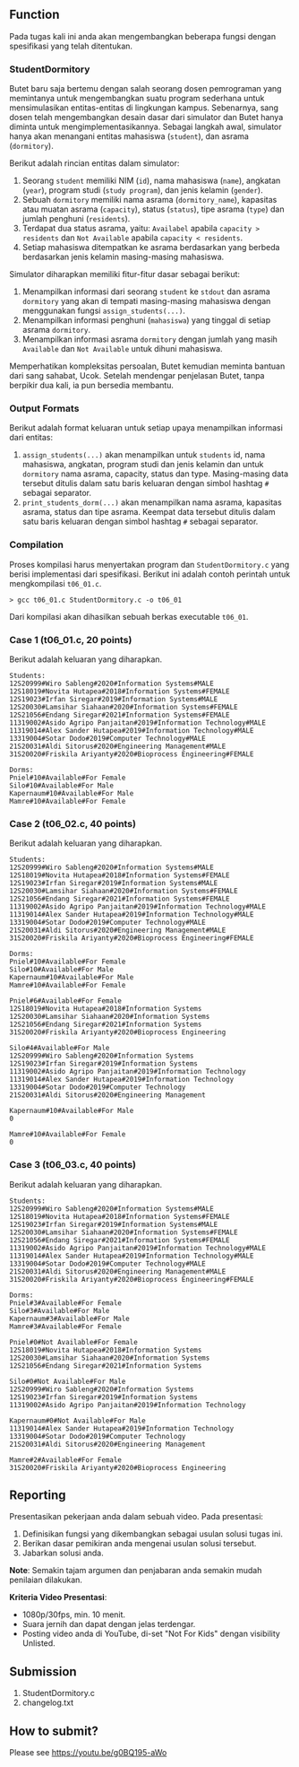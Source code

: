 ## Function
Pada tugas kali ini anda akan mengembangkan beberapa fungsi dengan spesifikasi yang telah ditentukan.

### StudentDormitory
Butet baru saja bertemu dengan salah seorang dosen pemrograman yang memintanya untuk mengembangkan suatu program sederhana untuk mensimulasikan entitas-entitas di lingkungan kampus. Sebenarnya, sang dosen telah mengembangkan desain dasar dari simulator dan Butet hanya diminta untuk mengimplementasikannya. Sebagai langkah awal, simulator hanya akan menangani entitas mahasiswa (```student```), dan asrama (```dormitory```).

Berikut adalah rincian entitas dalam simulator:
1. Seorang ```student``` memiliki NIM (```id```), nama mahasiswa (```name```), angkatan (```year```),  program studi (```study program```), dan jenis kelamin (```gender```).
2. Sebuah ```dormitory``` memiliki nama asrama (```dormitory_name```), kapasitas atau muatan asrama (```capacity```), status (```status```), tipe asrama (```type```) dan jumlah penghuni (```residents```).
3. Terdapat dua status asrama, yaitu: ```Availabel``` apabila ```capacity > residents``` dan ```Not Available``` apabila ```capacity < residents```.
4. Setiap mahasiswa ditempatkan ke asrama berdasarkan yang berbeda berdasarkan jenis kelamin masing-masing mahasiswa. 

Simulator diharapkan memiliki fitur-fitur dasar sebagai berikut:
1. Menampilkan informasi dari seorang ```student``` ke ```stdout``` dan asrama ```dormitory``` yang akan di tempati masing-masing mahasiswa dengan menggunakan fungsi ```assign_students(...)```.
2. Menampilkan informasi penghuni (```mahasiswa```) yang tinggal di setiap asrama ```dormitory```. 
3. Menampilkan informasi  asrama ```dormitory``` dengan jumlah yang masih ```Available``` dan ```Not Available``` untuk dihuni mahasiswa.

Memperhatikan kompleksitas persoalan, Butet kemudian meminta bantuan dari sang sahabat, Ucok. Setelah mendengar penjelasan Butet, tanpa berpikir dua kali, ia pun bersedia membantu.

### Output Formats
Berikut adalah format keluaran untuk setiap upaya menampilkan informasi dari entitas:
1. ```assign_students(...)``` akan menampilkan untuk ```students``` id, nama mahasiswa, angkatan, program studi dan jenis kelamin dan untuk ```dormitory``` nama asrama, capacity, status dan type. Masing-masing data tersebut ditulis dalam satu baris keluaran dengan simbol hashtag ```#``` sebagai separator.
2. ```print_students_dorm(...)``` akan menampilkan nama asrama, kapasitas asrama, status dan tipe asrama. Keempat data tersebut ditulis dalam satu baris keluaran dengan simbol hashtag ```#``` sebagai separator.


### Compilation
Proses kompilasi harus menyertakan program dan ```StudentDormitory.c``` yang berisi implementasi dari spesifikasi. Berikut ini adalah contoh perintah untuk mengkompilasi ```t06_01.c```.
```
> gcc t06_01.c StudentDormitory.c -o t06_01
```
Dari kompilasi akan dihasilkan sebuah berkas executable ```t06_01```.

### Case 1 (t06_01.c, 20 points)
Berikut adalah keluaran yang diharapkan.
```
Students:
12S20999#Wiro Sableng#2020#Information Systems#MALE
12S18019#Novita Hutapea#2018#Information Systems#FEMALE
12S19023#Irfan Siregar#2019#Information Systems#MALE
12S20030#Lamsihar Siahaan#2020#Information Systems#FEMALE
12S21056#Endang Siregar#2021#Information Systems#FEMALE
11319002#Asido Agripo Panjaitan#2019#Information Technology#MALE
11319014#Alex Sander Hutapea#2019#Information Technology#MALE
13319004#Sotar Dodo#2019#Computer Technology#MALE
21S20031#Aldi Sitorus#2020#Engineering Management#MALE
31S20020#Friskila Ariyanty#2020#Bioprocess Engineering#FEMALE

Dorms:
Pniel#10#Available#For Female
Silo#10#Available#For Male
Kapernaum#10#Available#For Male            
Mamre#10#Available#For Female

```
### Case 2 (t06_02.c, 40 points)
Berikut adalah keluaran yang diharapkan.
```
Students:
12S20999#Wiro Sableng#2020#Information Systems#MALE
12S18019#Novita Hutapea#2018#Information Systems#FEMALE
12S19023#Irfan Siregar#2019#Information Systems#MALE
12S20030#Lamsihar Siahaan#2020#Information Systems#FEMALE
12S21056#Endang Siregar#2021#Information Systems#FEMALE
11319002#Asido Agripo Panjaitan#2019#Information Technology#MALE
11319014#Alex Sander Hutapea#2019#Information Technology#MALE
13319004#Sotar Dodo#2019#Computer Technology#MALE
21S20031#Aldi Sitorus#2020#Engineering Management#MALE
31S20020#Friskila Ariyanty#2020#Bioprocess Engineering#FEMALE

Dorms:
Pniel#10#Available#For Female
Silo#10#Available#For Male
Kapernaum#10#Available#For Male
Mamre#10#Available#For Female

Pniel#6#Available#For Female
12S18019#Novita Hutapea#2018#Information Systems
12S20030#Lamsihar Siahaan#2020#Information Systems
12S21056#Endang Siregar#2021#Information Systems
31S20020#Friskila Ariyanty#2020#Bioprocess Engineering

Silo#4#Available#For Male
12S20999#Wiro Sableng#2020#Information Systems
12S19023#Irfan Siregar#2019#Information Systems
11319002#Asido Agripo Panjaitan#2019#Information Technology
11319014#Alex Sander Hutapea#2019#Information Technology
13319004#Sotar Dodo#2019#Computer Technology
21S20031#Aldi Sitorus#2020#Engineering Management

Kapernaum#10#Available#For Male
0

Mamre#10#Available#For Female
0

```
### Case 3 (t06_03.c, 40 points)
Berikut adalah keluaran yang diharapkan.
```
Students:
12S20999#Wiro Sableng#2020#Information Systems#MALE
12S18019#Novita Hutapea#2018#Information Systems#FEMALE
12S19023#Irfan Siregar#2019#Information Systems#MALE
12S20030#Lamsihar Siahaan#2020#Information Systems#FEMALE
12S21056#Endang Siregar#2021#Information Systems#FEMALE
11319002#Asido Agripo Panjaitan#2019#Information Technology#MALE
11319014#Alex Sander Hutapea#2019#Information Technology#MALE
13319004#Sotar Dodo#2019#Computer Technology#MALE
21S20031#Aldi Sitorus#2020#Engineering Management#MALE
31S20020#Friskila Ariyanty#2020#Bioprocess Engineering#FEMALE

Dorms:
Pniel#3#Available#For Female
Silo#3#Available#For Male
Kapernaum#3#Available#For Male
Mamre#3#Available#For Female

Pniel#0#Not Available#For Female
12S18019#Novita Hutapea#2018#Information Systems
12S20030#Lamsihar Siahaan#2020#Information Systems
12S21056#Endang Siregar#2021#Information Systems

Silo#0#Not Available#For Male
12S20999#Wiro Sableng#2020#Information Systems
12S19023#Irfan Siregar#2019#Information Systems
11319002#Asido Agripo Panjaitan#2019#Information Technology

Kapernaum#0#Not Available#For Male
11319014#Alex Sander Hutapea#2019#Information Technology
13319004#Sotar Dodo#2019#Computer Technology
21S20031#Aldi Sitorus#2020#Engineering Management

Mamre#2#Available#For Female
31S20020#Friskila Ariyanty#2020#Bioprocess Engineering

```


## Reporting

Presentasikan pekerjaan anda dalam sebuah video. Pada presentasi:
1. Definisikan fungsi yang dikembangkan sebagai usulan solusi tugas ini. 
2. Berikan dasar pemikiran anda mengenai usulan solusi tersebut.
3. Jabarkan solusi anda.

**Note**: Semakin tajam argumen dan penjabaran anda semakin mudah penilaian dilakukan.

**Kriteria Video Presentasi**:
+ 1080p/30fps, min. 10 menit.
+ Suara jernih dan dapat dengan jelas terdengar.
+ Posting video anda di YouTube, di-set "Not For Kids" dengan visibility Unlisted.


## Submission
1. StudentDormitory.c
2. changelog.txt

## How to submit?
Please see https://youtu.be/g0BQ195-aWo
